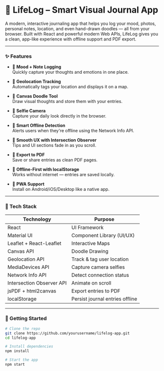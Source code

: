 
# 📓 LifeLog – Smart Visual Journal App

A modern, interactive journaling app that helps you log your mood, photos, personal notes, location, and even hand-drawn doodles — all from your browser. Built with React and powerful modern Web APIs, LifeLog gives you a clean, app-like experience with offline support and PDF export.

---

### ✨ Features

- 🧠 **Mood + Note Logging**  
  Quickly capture your thoughts and emotions in one place.

- 📍 **Geolocation Tracking**  
  Automatically tags your location and displays it on a map.

- 🎨 **Canvas Doodle Tool**  
  Draw visual thoughts and store them with your entries.

- 📸 **Selfie Camera**  
  Capture your daily look directly in the browser.

- 🧠 **Smart Offline Detection**  
  Alerts users when they're offline using the Network Info API.

- 👀 **Smooth UX with Intersection Observer**  
  Tips and UI sections fade in as you scroll.

- 📄 **Export to PDF**  
  Save or share entries as clean PDF pages.

- 💾 **Offline-First with localStorage**  
  Works without internet — entries are saved locally.

- 📲 **PWA Support**  
  Install on Android/iOS/Desktop like a native app.

---

### 🔧 Tech Stack

| Technology     | Purpose                           |
|----------------|------------------------------------|
| React          | UI Framework                      |
| Material UI    | Component Library (UI/UX)         |
| Leaflet + React-Leaflet | Interactive Maps        |
| Canvas API     | Doodle Drawing                    |
| Geolocation API| Track & tag user location         |
| MediaDevices API | Capture camera selfies         |
| Network Info API| Detect connection status         |
| Intersection Observer API | Animate on scroll    |
| jsPDF + html2canvas | Export entries to PDF        |
| localStorage   | Persist journal entries offline   |

---

### 🚀 Getting Started

```bash
# Clone the repo
git clone https://github.com/yourusername/lifelog-app.git
cd lifelog-app

# Install dependencies
npm install

# Start the app
npm start

